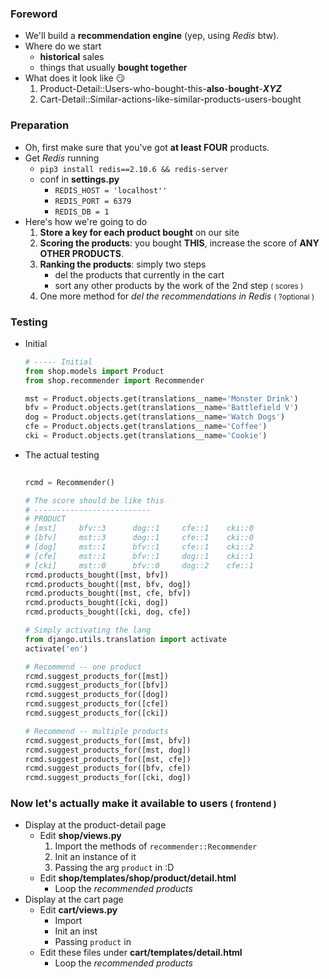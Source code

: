 
### Foreword 
- We'll build a **recommendation engine** (yep, using *Redis* btw).
- Where do we start 
    - **historical** sales
    - things that usually **bought together**
- What does it look like 😏
    1. Product-Detail::Users-who-bought-this-**also**-**bought**-***XYZ***
    2. Cart-Detail::Similar-actions-like-similar-products-users-bought

### Preparation
- Oh, first make sure that you've got **at least FOUR** products.
- Get *Redis* running
    - ```pip3 install redis==2.10.6 && redis-server```
    - conf in **settings.py**
        - ```REDIS_HOST = 'localhost''```
        - ```REDIS_PORT = 6379```
        - ```REDIS_DB = 1```
- Here's how we're going to do 
    1. **Store a key for each product bought** on our site
    2. **Scoring the products**: you bought **THIS**, increase the score of **ANY OTHER PRODUCTS**.
    3. **Ranking the products**: simply two steps
        - del the products that currently in the cart 
        - sort any other products by the work of the 2nd step <small>( scores )</small>
    4. One more method for *del the recommendations in Redis* <small>( ?optional )</small>

### Testing
- Initial 
    
    ```python
    # ----- Initial 
    from shop.models import Product
    from shop.recommender import Recommender
    
    mst = Product.objects.get(translations__name='Monster Drink')
    bfv = Product.objects.get(translations__name='Battlefield V')
    dog = Product.objects.get(translations__name='Watch Dogs')
    cfe = Product.objects.get(translations__name='Coffee')
    cki = Product.objects.get(translations__name='Cookie') 
    ```
  
- The actual testing

    ```python
      
    rcmd = Recommender()  
  
    # The score should be like this
    # --------------------------
    # PRODUCT   
    # [mst]     bfv::3      dog::1     cfe::1    cki::0
    # [bfv]     mst::3      dog::1     cfe::1    cki::0
    # [dog]     mst::1      bfv::1     cfe::1    cki::2
    # [cfe]     mst::1      bfv::1     dog::1    cki::1
    # [cki]     mst::0      bfv::0     dog::2    cfe::1
    rcmd.products_bought([mst, bfv])
    rcmd.products_bought([mst, bfv, dog])
    rcmd.products_bought([mst, cfe, bfv])
    rcmd.products_bought([cki, dog])
    rcmd.products_bought([cki, dog, cfe])
    
    # Simply activating the lang 
    from django.utils.translation import activate
    activate('en')
    
    # Recommend -- one product
    rcmd.suggest_products_for([mst])
    rcmd.suggest_products_for([bfv])
    rcmd.suggest_products_for([dog])
    rcmd.suggest_products_for([cfe])
    rcmd.suggest_products_for([cki])
    
    # Recommend -- multiple products
    rcmd.suggest_products_for([mst, bfv])
    rcmd.suggest_products_for([mst, dog])
    rcmd.suggest_products_for([mst, cfe])
    rcmd.suggest_products_for([bfv, cfe])
    rcmd.suggest_products_for([cki, dog])
    ```

### Now let's actually make it available to users <small>( frontend )</small>
- Display at the product-detail page 
    - Edit **shop/views.py**
        1. Import the methods of ```recommender::Recommender```
        2. Init an instance of it 
        3. Passing the arg ```product``` in :D 
    - Edit **shop/templates/shop/product/detail.html**
        - Loop the *recommended products*
- Display at the cart page 
    - Edit **cart/views.py**
        - Import 
        - Init an inst 
        - Passing ```product``` in 
    - Edit these files under **cart/templates/detail.html**
        - Loop the *recommended products*
